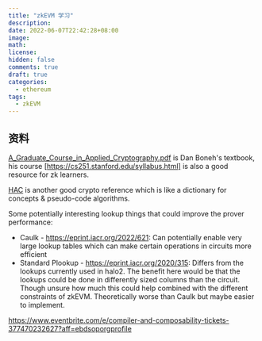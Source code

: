 ```yaml
---
title: "zkEVM 学习"
description:
date: 2022-06-07T22:42:28+08:00
image:
math:
license:
hidden: false
comments: true
draft: true
categories:
  - ethereum
tags:
  - zkEVM
---
```


## 资料

[A_Graduate_Course_in_Applied_Cryptography.pdf](./A_Graduate_Course_in_Applied_Cryptography.pdf) is Dan Boneh's textbook, his course [https://cs251.stanford.edu/syllabus.html] is also a good resource for zk learners.

[HAC](https://cacr.uwaterloo.ca/hac/) is another good crypto reference which is like a dictionary for concepts & pseudo-code algorithms.

Some potentially interesting lookup things that could improve the prover performance:

- Caulk - <https://eprint.iacr.org/2022/621>: Can potentially enable very large lookup tables which can make certain operations in circuits more efficient
- Standard Plookup - <https://eprint.iacr.org/2020/315>: Differs from the lookups currently used in halo2. The benefit here would be that the lookups could be done in differently sized columns than the circuit. Though unsure how much this could help combined with the different constraints of zkEVM. Theoretically worse than Caulk but maybe easier to implement.

<https://www.eventbrite.com/e/compiler-and-composability-tickets-377470232627?aff=ebdsoporgprofile>
